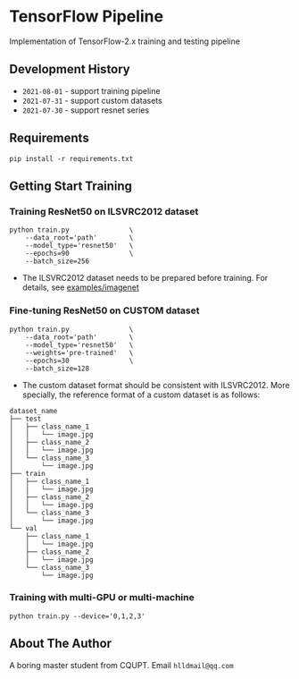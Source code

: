 # TensorFlow Pipeline

Implementation of TensorFlow-2.x training and testing pipeline

## Development History

* `2021-08-01` - support training pipeline
* `2021-07-31` - support custom datasets
* `2021-07-30` - support resnet series

## Requirements
```
pip install -r requirements.txt
```

## Getting Start Training

### Training ResNet50 on ILSVRC2012 dataset
```
python train.py               \
    --data_root='path'        \
    --model_type='resnet50'   \
    --epochs=90               \
    --batch_size=256
```
- The ILSVRC2012 dataset needs to be prepared before training. For details, see [examples/imagenet](https://github.com/pytorch/examples/tree/master/imagenet)

### Fine-tuning ResNet50 on CUSTOM dataset
```
python train.py               \
    --data_root='path'        \
    --model_type='resnet50'   \
    --weights='pre-trained'   \
    --epochs=30               \
    --batch_size=128
```
- The custom dataset format should be consistent with ILSVRC2012. More specially, the reference format of a custom dataset is as follows:
```
dataset_name
├── test
│   ├── class_name_1
│   │   └── image.jpg
│   ├── class_name_2
│   │   └── image.jpg
│   └── class_name_3
│       └── image.jpg
├── train
│   ├── class_name_1
│   │   └── image.jpg
│   ├── class_name_2
│   │   └── image.jpg
│   └── class_name_3
│       └── image.jpg
└── val
    ├── class_name_1
    │   └── image.jpg
    ├── class_name_2
    │   └── image.jpg
    └── class_name_3
        └── image.jpg
```

### Training with multi-GPU or multi-machine
```
python train.py --device='0,1,2,3'
```

## About The Author

A boring master student from CQUPT. Email `hlldmail@qq.com`
